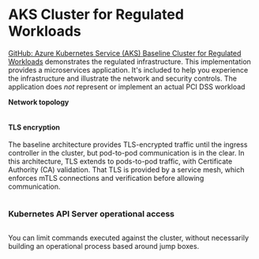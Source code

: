 # AKS Cluster for Regulated Workloads

[GitHub: Azure Kubernetes Service (AKS) Baseline Cluster for Regulated Workloads](https://github.com/mspnp/aks-baseline-regulated) demonstrates the regulated infrastructure. This implementation provides a microservices application. It's included to help you experience the infrastructure and illustrate the network and security controls. The application does _not_ represent or implement an actual PCI DSS workload

**Network topology**

<figure><img src="https://learn.microsoft.com/en-us/azure/architecture/reference-architectures/containers/aks-pci/images/network-topology.svg" alt=""><figcaption></figcaption></figure>

#### TLS encryption <a href="#tls-encryption" id="tls-encryption"></a>

The baseline architecture provides TLS-encrypted traffic until the ingress controller in the cluster, but pod-to-pod communication is in the clear. In this architecture, TLS extends to pods-to-pod traffic, with Certificate Authority (CA) validation. That TLS is provided by a service mesh, which enforces mTLS connections and verification before allowing communication.

<figure><img src="https://learn.microsoft.com/en-us/azure/architecture/reference-architectures/containers/aks-pci/images/flow.svg" alt=""><figcaption></figcaption></figure>

### Kubernetes API Server operational access <a href="#kubernetes-api-server-operational-access" id="kubernetes-api-server-operational-access"></a>

<figure><img src="https://learn.microsoft.com/en-us/azure/architecture/reference-architectures/containers/aks-pci/images/aks-jumpbox.svg" alt=""><figcaption></figcaption></figure>

You can limit commands executed against the cluster, without necessarily building an operational process based around jump boxes.
